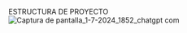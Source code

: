 ESTRUCTURA DE PROYECTO
![Captura de pantalla_1-7-2024_1852_chatgpt com](https://github.com/darioverdun/PROYECTO-DETECCION-DE-FALLA/assets/143291888/6da32245-33f7-4778-b5d8-7b1ecd341fd8)

